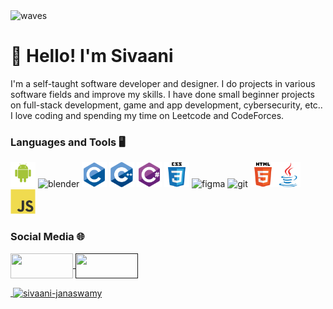 <img src = "https://github.com/user-attachments/assets/16d6ba26-0c23-4998-b51d-2cc34a2db8af" alt = "waves" height="100" width ="1000"/>

<h1 align = "left">👋 Hello! I'm Sivaani </h1>



<p> I'm a self-taught software developer and designer. I do projects in various software fields and improve my skills. I have done small beginner projects on full-stack development, game and app development, cybersecurity, etc.. I love coding and spending my time on Leetcode and CodeForces.   </p>

<h3 align="left">Languages and Tools 🖥️</h3>
<p align="left"> <img src="https://raw.githubusercontent.com/devicons/devicon/master/icons/android/android-original-wordmark.svg" alt="android" width="40" height="40"/>  <img src="https://download.blender.org/branding/community/blender_community_badge_white.svg" alt="blender" width="40" height="40"/>   <img src="https://raw.githubusercontent.com/devicons/devicon/master/icons/c/c-original.svg" alt="c" width="40" height="40"/>  <img src="https://raw.githubusercontent.com/devicons/devicon/master/icons/cplusplus/cplusplus-original.svg" alt="cplusplus" width="40" height="40"/>  <img src="https://raw.githubusercontent.com/devicons/devicon/master/icons/csharp/csharp-original.svg" alt="csharp" width="40" height="40"/>  <img src="https://raw.githubusercontent.com/devicons/devicon/master/icons/css3/css3-original-wordmark.svg" alt="css3" width="40" height="40"/> <img src="https://www.vectorlogo.zone/logos/figma/figma-icon.svg" alt="figma" width="40" height="40"/> <img src="https://www.vectorlogo.zone/logos/git-scm/git-scm-icon.svg" alt="git" width="40" height="40"/> <img src="https://raw.githubusercontent.com/devicons/devicon/master/icons/html5/html5-original-wordmark.svg" alt="html5" width="40" height="40"/><img src="https://raw.githubusercontent.com/devicons/devicon/master/icons/java/java-original.svg" alt="java" width="40" height="40"/> <img src="https://raw.githubusercontent.com/devicons/devicon/master/icons/javascript/javascript-original.svg" alt="javascript" width="40" height="40"/> 

<h3 align="left">Social Media 🌐 </h3>
<p align="left">

<a href="https://www.linkedin.com/in/sivaani-janaswamy-2b2a32291" target="blank"><img align="center" src="https://github.com/user-attachments/assets/d989e297-c886-4054-8f07-59f49f0257ec" width="100" height = "40" />   <a href="" target="blank"><img align="center" src="https://github.com/user-attachments/assets/b2c22a53-ca3f-4dcc-9ed0-e5d34a26c44a" width="100" height = "40" />
</p>

<p>&nbsp;<img align="center" src="https://github-readme-stats.vercel.app/api?username=sivaani-janaswamy&show_icons=true&locale=en" alt="sivaani-janaswamy" /></p



